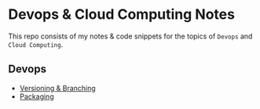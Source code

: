 # Devops & Cloud Computing Notes
This repo consists of my notes & code snippets for the topics of `Devops` and `Cloud Computing`.

## Devops
- [Versioning & Branching](devops/versioning.md)
- [Packaging](devops/packaging.md)